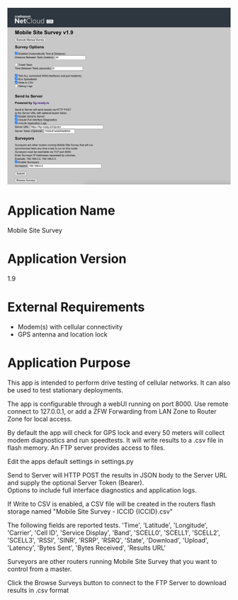 ![Mobile Site Survey Screenshot](screenshot.png)

Application Name
================
Mobile Site Survey


Application Version
===================
1.9


External Requirements
=====================
- Modem(s) with cellular connectivity
- GPS antenna and location lock


Application Purpose
===================
This app is intended to perform drive testing of cellular networks.  It can also be used to test stationary deployments.

The app is configurable through a webUI running on port 8000.  Use remote connect to 127.0.0.1, or add a ZFW Forwarding
from LAN Zone to Router Zone for local access.

By default the app will check for GPS lock and every 50 meters will collect modem diagnostics and run speedtests.
It will write results to a .csv file in flash memory.  An FTP server provides access to files.

Edit the apps default settings in settings.py

Send to Server will HTTP POST the results in JSON body to the Server URL and supply the optional Server Token (Bearer).  
Options to include full interface diagnostics and application logs.

If Write to CSV is enabled, a CSV file will be created in the routers flash storage named "Mobile Site Survey - ICCID {ICCID}.csv"

The following fields are reported tests.
'Time', 'Latitude', 'Longitude', 'Carrier', 'Cell ID', 'Service Display', 'Band', 'SCELL0', 'SCELL1', 'SCELL2', 'SCELL3', 'RSSI', 'SINR',
'RSRP', 'RSRQ', 'State', 'Download', 'Upload', 'Latency', 'Bytes Sent', 'Bytes Received', 'Results URL'

Surveyors are other routers running Mobile Site Survey that you want to control from a master.

Click the Browse Surveys button to connect to the FTP Server to download results in .csv format
